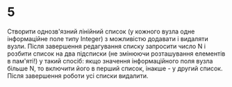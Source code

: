 ﻿# 5
Створити однозв'язний лінійний список (у кожного вузла одне інформаційне поле типу Integer) з можливістю додавати і видаляти вузли.
Після завершення редагування списку запросити число N і розбити список на два підсписки (не змінюючи розташування елементів в пам'яті!) у такий спосіб: якщо значення інформаційного поля вузла більше N, то включити його в перший список, інакше -  у другий список. Після завершення роботи усі списки видалити.